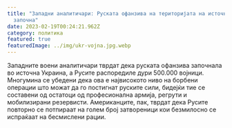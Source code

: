 ```yaml
---
title: "Западни аналитичари: Руската офанзива на територијата на источна Украина
  започна"
date: 2023-02-19T00:24:21.962Z
category: политика
featured: true
featuredImage: ../img/ukr-vojna.jpg.webp
---
```


Западните воени аналитичари тврдат дека руската офанзива започнала во источна Украина, а Русите распоредиле дури 500.000 војници. Многумина се убедени дека ова е највисокото ниво на борбени операции што можат да го постигнат руските сили, бидејќи тие се составени од остатоци од професионална армија, регрути и мобилизирани резервисти. Американците, пак, тврдат дека Русите повторно се потпираат на голем број затвореници кои безмилосно се испраќаат на бесмислени рации.

